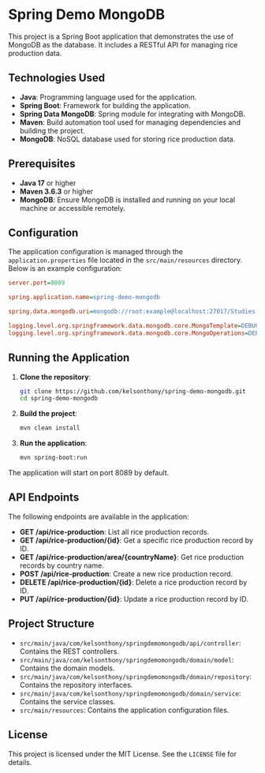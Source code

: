# Spring Demo MongoDB

This project is a Spring Boot application that demonstrates the use of MongoDB as the database. It includes a RESTful API for managing rice production data.

## Technologies Used

- **Java**: Programming language used for the application.
- **Spring Boot**: Framework for building the application.
- **Spring Data MongoDB**: Spring module for integrating with MongoDB.
- **Maven**: Build automation tool used for managing dependencies and building the project.
- **MongoDB**: NoSQL database used for storing rice production data.

## Prerequisites

- **Java 17** or higher
- **Maven 3.6.3** or higher
- **MongoDB**: Ensure MongoDB is installed and running on your local machine or accessible remotely.

## Configuration

The application configuration is managed through the `application.properties` file located in the `src/main/resources` directory. Below is an example configuration:

```ini
server.port=8089

spring.application.name=spring-demo-mongodb

spring.data.mongodb.uri=mongodb://root:example@localhost:27017/Studies.rice_production?authSource=admin

logging.level.org.springframework.data.mongodb.core.MongoTemplate=DEBUG
logging.level.org.springframework.data.mongodb.core.MongoOperations=DEBUG
```

## Running the Application

1. **Clone the repository**:
    ```sh
    git clone https://github.com/kelsonthony/spring-demo-mongodb.git
    cd spring-demo-mongodb
    ```

2. **Build the project**:
    ```sh
    mvn clean install
    ```

3. **Run the application**:
    ```sh
    mvn spring-boot:run
    ```

The application will start on port 8089 by default.

## API Endpoints

The following endpoints are available in the application:

- **GET /api/rice-production**: List all rice production records.
- **GET /api/rice-production/{id}**: Get a specific rice production record by ID.
- **GET /api/rice-production/area/{countryName}**: Get rice production records by country name.
- **POST /api/rice-production**: Create a new rice production record.
- **DELETE /api/rice-production/{id}**: Delete a rice production record by ID.
- **PUT /api/rice-production/{id}**: Update a rice production record by ID.

## Project Structure

- `src/main/java/com/kelsonthony/springdemomongodb/api/controller`: Contains the REST controllers.
- `src/main/java/com/kelsonthony/springdemomongodb/domain/model`: Contains the domain models.
- `src/main/java/com/kelsonthony/springdemomongodb/domain/repository`: Contains the repository interfaces.
- `src/main/java/com/kelsonthony/springdemomongodb/domain/service`: Contains the service classes.
- `src/main/resources`: Contains the application configuration files.

## License

This project is licensed under the MIT License. See the `LICENSE` file for details.